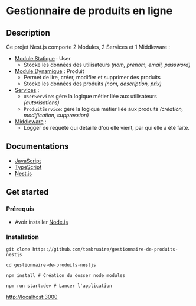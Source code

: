 # Gestionnaire de produits en ligne

## Description
Ce projet Nest.js comporte 2 Modules, 2 Services et 1 Middleware :
<ul>
    <li>
        <u>Module Statique</u> : User
        <ul>
            <li>
                Stocke les données des utilisateurs <i>(nom, prenom, email, password)</i>
            </li>
        </ul>
    </li>
    <li>
        <u>Module Dynamique</u> : Produit
        <ul>
            <li>
                Permet de lire, créer, modifier et supprimer des produits
            </li>
            <li >
                Stocke les données des produits <i>(nom, description, prix)</i>
            </li>
        </ul>
    </li>
    <li>
        <u>Services</u> : 
        <ul>
            <li>
                <code>UserService</code>: gère la logique métier liée aux utilisateurs <i>(autorisations)</i>
            </li>
            <li>
                <code>ProduitService</code>: gère la logique métier liée aux produits <i>(création, modification, suppression)</i>
            </li>
        </ul>
    </li>
    <li>
        <u>Middleware</u> : 
        <ul>
            <li>
                Logger de requête qui détaille d'où elle vient, par qui elle a été faite.
            </li>
        </ul>
    </li>
</ul>

## Documentations
<ul>
    <li>
        <a href="https://developer.mozilla.org/fr/">JavaScript</a>
    </li>
    <li>
        <a href="https://www.typescriptlang.org/fr/docs/">TypeScript</a>
    </li>
    <li>
        <a href="https://docs.nestjs.com/">Nest.js</a>
    </li>
</ul>

## Get started
### Prérequis
<ul>
  <li>
      Avoir installer <a href="https://nodejs.org/en/download/current" target="_blank">Node.js</a>
  </li>
</ul>

### Installation
```
git clone https://github.com/tombruaire/gestionnaire-de-produits-nestjs
```
```
cd gestionnaire-de-produits-nestjs
```
```
npm install # Création du dosser node_modules
```
```
npm run start:dev # Lancer l'application
```
<a href="http://localhost:3000" target="_blank">http://localhost:3000</a>